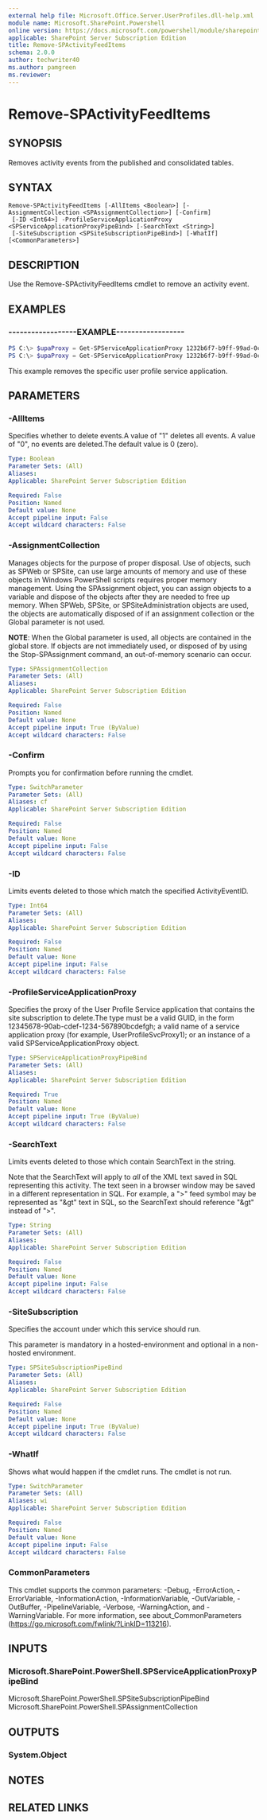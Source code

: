 ```yaml
---
external help file: Microsoft.Office.Server.UserProfiles.dll-help.xml
module name: Microsoft.SharePoint.Powershell
online version: https://docs.microsoft.com/powershell/module/sharepoint-server/remove-spactivityfeeditems
applicable: SharePoint Server Subscription Edition
title: Remove-SPActivityFeedItems
schema: 2.0.0
author: techwriter40
ms.author: pamgreen
ms.reviewer: 
---
```


# Remove-SPActivityFeedItems

## SYNOPSIS
Removes activity events from the published and consolidated tables.


## SYNTAX

```
Remove-SPActivityFeedItems [-AllItems <Boolean>] [-AssignmentCollection <SPAssignmentCollection>] [-Confirm]
 [-ID <Int64>] -ProfileServiceApplicationProxy <SPServiceApplicationProxyPipeBind> [-SearchText <String>]
 [-SiteSubscription <SPSiteSubscriptionPipeBind>] [-WhatIf] [<CommonParameters>]
```

## DESCRIPTION
Use the Remove-SPActivityFeedItems cmdlet to remove an activity event.


## EXAMPLES

### ------------------EXAMPLE------------------
```powershell
PS C:\> $upaProxy = Get-SPServiceApplicationProxy 1232b6f7-b9ff-99ad-0cd0-fg1g67h981aq
PS C:\> $upaProxy = Get-SPServiceApplicationProxy 1232b6f7-b9ff-99ad-0cd0-fg1g67h981aq
```

This example removes the specific user profile service application.


## PARAMETERS

### -AllItems
Specifies whether to delete events.A value of "1" deletes all events.
A value of "0", no events are deleted.The default value is 0 (zero).

```yaml
Type: Boolean
Parameter Sets: (All)
Aliases: 
Applicable: SharePoint Server Subscription Edition

Required: False
Position: Named
Default value: None
Accept pipeline input: False
Accept wildcard characters: False
```

### -AssignmentCollection
Manages objects for the purpose of proper disposal. Use of objects, such as SPWeb or SPSite, can use large amounts of memory and use of these objects in Windows PowerShell scripts requires proper memory management. Using the SPAssignment object, you can assign objects to a variable and dispose of the objects after they are needed to free up memory. When SPWeb, SPSite, or SPSiteAdministration objects are used, the objects are automatically disposed of if an assignment collection or the Global parameter is not used.

**NOTE**: When the Global parameter is used, all objects are contained in the global store. If objects are not immediately used, or disposed of by using the Stop-SPAssignment command, an out-of-memory scenario can occur.

```yaml
Type: SPAssignmentCollection
Parameter Sets: (All)
Aliases: 
Applicable: SharePoint Server Subscription Edition

Required: False
Position: Named
Default value: None
Accept pipeline input: True (ByValue)
Accept wildcard characters: False
```

### -Confirm
Prompts you for confirmation before running the cmdlet.

```yaml
Type: SwitchParameter
Parameter Sets: (All)
Aliases: cf
Applicable: SharePoint Server Subscription Edition

Required: False
Position: Named
Default value: None
Accept pipeline input: False
Accept wildcard characters: False
```

### -ID
Limits events deleted to those which match the specified ActivityEventID.

```yaml
Type: Int64
Parameter Sets: (All)
Aliases: 
Applicable: SharePoint Server Subscription Edition

Required: False
Position: Named
Default value: None
Accept pipeline input: False
Accept wildcard characters: False
```

### -ProfileServiceApplicationProxy
Specifies the proxy of the User Profile Service application that contains the site subscription to delete.The type must be a valid GUID, in the form 12345678-90ab-cdef-1234-567890bcdefgh; a valid name of a service application proxy (for example, UserProfileSvcProxy1); or an instance of a valid SPServiceApplicationProxy object.

```yaml
Type: SPServiceApplicationProxyPipeBind
Parameter Sets: (All)
Aliases: 
Applicable: SharePoint Server Subscription Edition

Required: True
Position: Named
Default value: None
Accept pipeline input: True (ByValue)
Accept wildcard characters: False
```

### -SearchText
Limits events deleted to those which contain SearchText in the string. 

Note that the SearchText will apply to *all* of the XML text saved in SQL representing this activity. The text seen in a browser window may be saved in a different representation in SQL. For example, a ">" feed symbol may be represented as "&gt" text in SQL, so the SearchText should reference "&gt" instead of ">".

```yaml
Type: String
Parameter Sets: (All)
Aliases: 
Applicable: SharePoint Server Subscription Edition

Required: False
Position: Named
Default value: None
Accept pipeline input: False
Accept wildcard characters: False
```

### -SiteSubscription
Specifies the account under which this service should run. 

This parameter is mandatory in a hosted-environment and optional in a non-hosted environment.

```yaml
Type: SPSiteSubscriptionPipeBind
Parameter Sets: (All)
Aliases: 
Applicable: SharePoint Server Subscription Edition

Required: False
Position: Named
Default value: None
Accept pipeline input: True (ByValue)
Accept wildcard characters: False
```

### -WhatIf
Shows what would happen if the cmdlet runs.
The cmdlet is not run.

```yaml
Type: SwitchParameter
Parameter Sets: (All)
Aliases: wi
Applicable: SharePoint Server Subscription Edition

Required: False
Position: Named
Default value: None
Accept pipeline input: False
Accept wildcard characters: False
```

### CommonParameters
This cmdlet supports the common parameters: -Debug, -ErrorAction, -ErrorVariable, -InformationAction, -InformationVariable, -OutVariable, -OutBuffer, -PipelineVariable, -Verbose, -WarningAction, and -WarningVariable. For more information, see about_CommonParameters (https://go.microsoft.com/fwlink/?LinkID=113216).

## INPUTS

### Microsoft.SharePoint.PowerShell.SPServiceApplicationProxyPipeBind
Microsoft.SharePoint.PowerShell.SPSiteSubscriptionPipeBind
Microsoft.SharePoint.PowerShell.SPAssignmentCollection

## OUTPUTS

### System.Object

## NOTES

## RELATED LINKS
